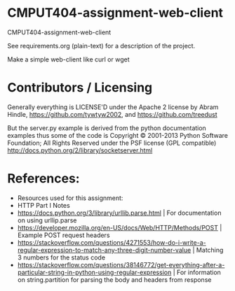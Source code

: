CMPUT404-assignment-web-client
==============================

CMPUT404-assignment-web-client

See requirements.org (plain-text) for a description of the project.

Make a simple web-client like curl or wget

Contributors / Licensing
========================

Generally everything is LICENSE'D under the Apache 2 license by Abram Hindle, 
https://github.com/tywtyw2002, and https://github.com/treedust

But the server.py example is derived from the python documentation
examples thus some of the code is Copyright © 2001-2013 Python
Software Foundation; All Rights Reserved under the PSF license (GPL
compatible) http://docs.python.org/2/library/socketserver.html

# References:
* Resources used for this assignment:
* HTTP Part I Notes
* https://docs.python.org/3/library/urllib.parse.html | For documentation on using urllip.parse
* https://developer.mozilla.org/en-US/docs/Web/HTTP/Methods/POST | Example POST request headers
* https://stackoverflow.com/questions/4271553/how-do-i-write-a-regular-expression-to-match-any-three-digit-number-value | Matching 3 numbers for the status code
* https://stackoverflow.com/questions/38146772/get-everything-after-a-particular-string-in-python-using-regular-expression | For information on string.partition for parsing the body and headers from response